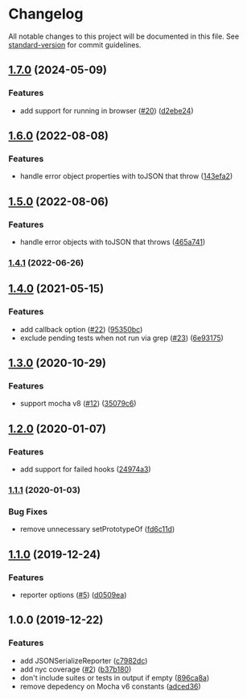 # Changelog

All notable changes to this project will be documented in this file. See [standard-version](https://github.com/conventional-changelog/standard-version) for commit guidelines.

## [1.7.0](https://github.com/plasticrake/mocha-json-serialize-reporter/compare/v1.6.0...v1.7.0) (2024-05-09)


### Features

* add support for running in browser ([#20](https://github.com/plasticrake/mocha-json-serialize-reporter/issues/20)) ([d2ebe24](https://github.com/plasticrake/mocha-json-serialize-reporter/commit/d2ebe24ba5169b99e67f2bdb406062fb8f518f60))

## [1.6.0](https://github.com/plasticrake/mocha-json-serialize-reporter/compare/v1.5.0...v1.6.0) (2022-08-08)


### Features

* handle error object properties with toJSON that throw ([143efa2](https://github.com/plasticrake/mocha-json-serialize-reporter/commit/143efa2422a3eeccf2460cdd2171c942ffb33b19))

## [1.5.0](https://github.com/plasticrake/mocha-json-serialize-reporter/compare/v1.4.1...v1.5.0) (2022-08-06)


### Features

* handle error objects with toJSON that throws ([465a741](https://github.com/plasticrake/mocha-json-serialize-reporter/commit/465a74176a53434d1a69b2045d703c9580a92b28))

### [1.4.1](https://github.com/plasticrake/mocha-json-serialize-reporter/compare/v1.4.0...v1.4.1) (2022-06-26)

## [1.4.0](https://github.com/plasticrake/mocha-json-serialize-reporter/compare/v1.3.0...v1.4.0) (2021-05-15)


### Features

* add callback option ([#22](https://github.com/plasticrake/mocha-json-serialize-reporter/issues/22)) ([95350bc](https://github.com/plasticrake/mocha-json-serialize-reporter/commit/95350bccbb554d399d8842f077c969c922f88c1a))
* exclude pending tests when not run via grep ([#23](https://github.com/plasticrake/mocha-json-serialize-reporter/issues/23)) ([6e93175](https://github.com/plasticrake/mocha-json-serialize-reporter/commit/6e931752bda99ef7a54d37c6233f93cb334b6f69))

## [1.3.0](https://github.com/plasticrake/mocha-json-serialize-reporter/compare/v1.2.0...v1.3.0) (2020-10-29)


### Features

* support mocha v8 ([#12](https://github.com/plasticrake/mocha-json-serialize-reporter/issues/12)) ([35079c6](https://github.com/plasticrake/mocha-json-serialize-reporter/commit/35079c6e9c1ac7caca1988ff1f60ae327332939c))

## [1.2.0](https://github.com/plasticrake/mocha-json-serialize-reporter/compare/v1.1.1...v1.2.0) (2020-01-07)


### Features

* add support for failed hooks ([24974a3](https://github.com/plasticrake/mocha-json-serialize-reporter/commit/24974a3c958f6e92ade638f30fbfea6abef5a6d0))

### [1.1.1](https://github.com/plasticrake/mocha-json-serialize-reporter/compare/v1.1.0...v1.1.1) (2020-01-03)


### Bug Fixes

* remove unnecessary setPrototypeOf ([fd6c11d](https://github.com/plasticrake/mocha-json-serialize-reporter/commit/fd6c11d5e680896596fb833ab503c07ab5f6ee1e))

## [1.1.0](https://github.com/plasticrake/mocha-json-serialize-reporter/compare/v1.0.0...v1.1.0) (2019-12-24)


### Features

* reporter options ([#5](https://github.com/plasticrake/mocha-json-serialize-reporter/issues/5)) ([d0509ea](https://github.com/plasticrake/mocha-json-serialize-reporter/commit/d0509eacd15195633fb692be588f177c6de6f906))

## 1.0.0 (2019-12-22)


### Features

* add JSONSerializeReporter ([c7982dc](https://github.com/plasticrake/mocha-json-serialize-reporter/commit/c7982dc44860f12076c603b47f551e44774b98db))
* add nyc coverage ([#2](https://github.com/plasticrake/mocha-json-serialize-reporter/issues/2)) ([b37b180](https://github.com/plasticrake/mocha-json-serialize-reporter/commit/b37b1808ebbce91cb1d77b46a3b1938833878208))
* don't include suites or tests in output if empty ([896ca8a](https://github.com/plasticrake/mocha-json-serialize-reporter/commit/896ca8afe82a794c12fc86017a1b747a61d7858a))
* remove depedency on Mocha v6 constants ([adced36](https://github.com/plasticrake/mocha-json-serialize-reporter/commit/adced36b274cea17a38c0614314a2565c0a6e83e))
